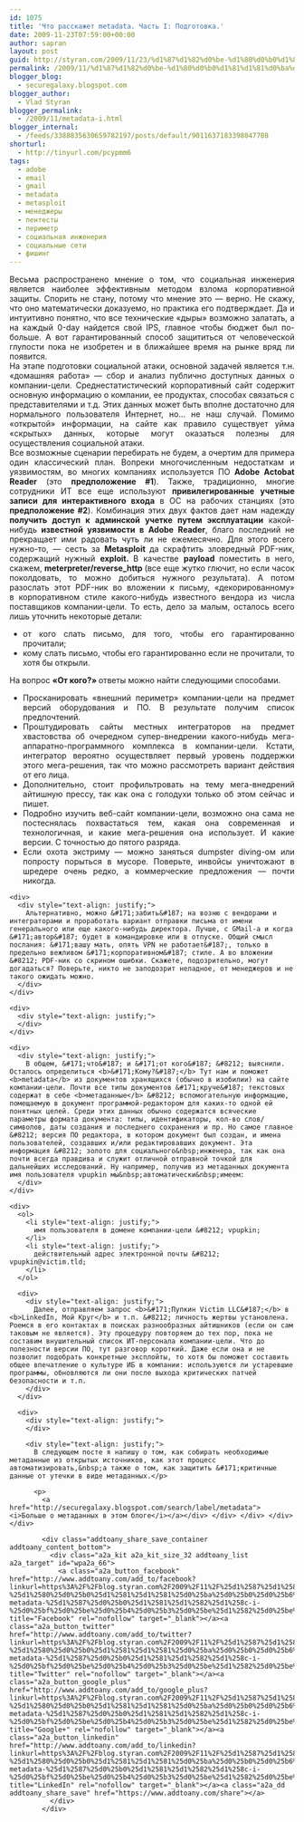 ```yaml
---
id: 1075
title: 'Что расскажет metadata. Часть I: Подготовка.'
date: 2009-11-23T07:59:00+00:00
author: sapran
layout: post
guid: http://styran.com/2009/11/23/%d1%87%d1%82%d0%be-%d1%80%d0%b0%d1%81%d1%81%d0%ba%d0%b0%d0%b6%d0%b5%d1%82-metadata-%d1%87%d0%b0%d1%81%d1%82%d1%8c-i-%d0%bf%d0%be%d0%b4%d0%b3%d0%be%d1%82%d0%be%d0%b2%d0%ba%d0%b0/
permalink: /2009/11/%d1%87%d1%82%d0%be-%d1%80%d0%b0%d1%81%d1%81%d0%ba%d0%b0%d0%b6%d0%b5%d1%82-metadata-%d1%87%d0%b0%d1%81%d1%82%d1%8c-i-%d0%bf%d0%be%d0%b4%d0%b3%d0%be%d1%82%d0%be%d0%b2%d0%ba%d0%b0/
blogger_blog:
  - securegalaxy.blogspot.com
blogger_author:
  - Vlad Styran
blogger_permalink:
  - /2009/11/metadata-i.html
blogger_internal:
  - /feeds/3388835630659782197/posts/default/9011637183398047708
shorturl:
  - http://tinyurl.com/pcypmm6
tags:
  - adobe
  - email
  - gmail
  - metadata
  - metasploit
  - менеджеры
  - пентесты
  - периметр
  - социальная инженерия
  - социальные сети
  - фишинг
---
```

<div dir="ltr" style="text-align: left;">
  <div style="text-align: justify;">
    Весьма распространено мнение о том, что социальная инженерия является наиболее эффективным методом взлома корпоративной защиты. Спорить не стану, потому что мнение это &#8212; верно. Не скажу, что оно математически доказуемо, но практика его подтверждает. Да и интуитивно понятно, что все технические &#171;дыры&#187; возможно залатать, а на каждый 0-day найдется свой IPS, главное чтобы бюджет был по-больше. А вот гарантированный способ защититься от человеческой глупости пока не изобретен и в ближайшее время на рынке вряд ли появится.
  </div>
  
  <div style="text-align: justify;">
  </div>
  
  <div style="text-align: justify;">
    На этапе подготовки социальной атаки, основной задачей является&nbsp;т.н. &#171;домашняя работа&#187; &#8212;&nbsp;сбор и анализ публично доступных данных о компании-цели.&nbsp;Среднестатистический&nbsp;корпоративный сайт содержит основную информацию о компании, ее продуктах, способах связаться с представителями и т.д. Этих данных может быть вполне достаточно для нормального пользователя Интернет, но&#8230; не наш случай. Помимо &#171;открытой&#187; информации, на сайте как правило существует уйма &#171;скрытых&#187; данных, которые могут оказаться полезны для осуществления социальной атаки.
  </div>
  
  <div style="text-align: justify;">
  </div>
  
  <div style="text-align: justify;">
    Все возможные сценарии перебирать не будем, а очертим для примера один классический план. Вопреки многочисленным недостаткам и уязвимостям, во многих компаниях используется ПО<b> Adobe Actobat Reader</b> (это <b>предположение #1</b>). Также, традиционно, многие сотрудники ИТ все еще используют&nbsp;<b>привилегированные учетные записи для интерактивного входа</b> в ОС на рабочих станциях (это <b>предположение #2</b>). Комбинация этих двух фактов дает нам надежду <b>получить доступ к админской учетке путем эксплуатации</b> какой-нибудь<b> известной уязвимости в Adobe Reader</b>, благо последний не прекращает ими радовать чуть ли не ежемесячно. Для этого всего нужно-то, &#8212; сесть за <b>Metasploit </b>да скрафтить зловредный PDF-ник, содержащий нужный <b>exploit. </b>В&nbsp;качестве <b>payload </b>поместить в него, скажем, <b>meterpreter/reverse_http </b>(все еще жутко глючит, но если часок поколдовать, то можно добиться нужного результата). А потом разослать этот PDF-ник во вложении к письму, &#171;декорированному&#187; в&nbsp;корпоративном&nbsp;стиле какого-нибудь известного вендора из числа поставщиков компании-цели. То есть, дело за малым, осталось всего лишь уточнить некоторые детали:
  </div>
  
  <ul>
    <li style="text-align: justify;">
      от кого слать письмо, для того, чтобы его гарантированно прочитали;
    </li>
    <li style="text-align: justify;">
      кому слать письмо, чтобы его гарантированно если не прочитали, то хотя бы открыли.
    </li>
  </ul>
  
  <div>
    <div style="text-align: justify;">
      На вопрос <b>&#171;От кого?&#187; </b>ответы можно найти следующими способами.
    </div>
  </div>
  
  <div>
    <ul>
      <li style="text-align: justify;">
        Просканировать &#171;внешний периметр&#187; компании-цели на предмет версий оборудования и ПО. В результате получим список предпочтений.
      </li>
      <li style="text-align: justify;">
        Проштудировать сайты местных интеграторов на предмет хвастовства об очередном супер-внедрении какого-нибудь мега-аппаратно-программного комплекса в компании-цели. Кстати, интегратор вероятно осуществляет первый уровень поддержки этого мега-решения, так что можно рассмотреть вариант действия от его лица.
      </li>
      <li style="text-align: justify;">
        Дополнительно, стоит&nbsp;профильтровать&nbsp;на тему мега-внедрений айтишную прессу, так как она с голодухи только об этом сейчас и пишет.
      </li>
      <li style="text-align: justify;">
        Подробно изучить веб-сайт компании-цели, возможно она сама не постеснялась похвастаться тем, какая она современная и технологичная, и какие мега-решения она использует. И какие версии. С точностью до пятого разряда.
      </li>
      <li style="text-align: justify;">
        Если охота экстриму &#8212; можно заняться dumpster diving-ом или попросту порыться в мусоре. Поверьте, инвойсы уничтожают в шредере очень редко, а коммерческие предложения &#8212; почти никогда.
      </li>
    </ul>
    
    <div>
      <div style="text-align: justify;">
        Альтернативно, можно &#171;забить&#187; на возню с вендорами и интеграторами и проработать вариант отправки письма от имени генерального или еще какого-нибудь директора. Лучше, с GMail-а и когда &#171;автор&#187; будет в командировке или в отпуске. Общий смысл послания: &#171;вашу мать, опять VPN не работает&#187;, только в предельно вежливом &#171;корпоративном&#187; стиле. А во вложении &#8212; PDF-ник со скрином ошибки. Скажете, подозрительно, могут догадаться? Поверьте, никто не заподозрит неладное, от менеджеров и не такого ожидать можно.
      </div>
    </div>
    
    <div>
      <div style="text-align: justify;">
      </div>
    </div>
    
    <div>
      <div style="text-align: justify;">
        В общем, &#171;что&#187; и &#171;от кого&#187; &#8212; выяснили. Осталось определиться <b>&#171;Кому?&#187;</b> Тут нам и поможет <b>metadata</b> из документов хранящихся (обычно в изобилии) на сайте компании-цели. Почти все типы документов &#171;круче&#187; текстовых содержат в себе <b>метаданные</b> &#8212; вспомогательную информацию, помещаемую в документ программой-редактором для каких-то одной ей понятных целей. Среди этих данных обычно содержатся всяческие параметры формата документа: типы, идентификаторы, кол-во слов/символов, даты создания и последнего сохранения и пр. Но самое главное &#8212; версия ПО редактора, в котором документ был создан, и имена пользователей, создавших и/или редактировавших документ. Эта информация &#8212; золото для социального&nbsp;инженера, так как она почти всегда правдива и служит отличной отправной точкой для дальнейших исследований. Ну например, получив из метаданных документа имя пользователя vpupkin мы&nbsp;автоматически&nbsp;имеем:
      </div>
    </div>
    
    <div>
      <ol>
        <li style="text-align: justify;">
          имя пользователя в домене компании-цели &#8212; vpupkin;
        </li>
        <li style="text-align: justify;">
          действительный адрес электронной почты &#8212; vpupkin@victim.tld;
        </li>
      </ol>
      
      <div>
        <div style="text-align: justify;">
          Далее, отправляем запрос <b>&#171;Пупкин Victim LLC&#187;</b> в <b>LinkedIn, Мой Круг</b> и т.п. &#8212; личность жертвы установлена. Роемся в его контактах в поисках разнообразных айтишников (если он сам таковым не является). Эту процедуру повторяем до тех пор, пока не составим внушительный список ИТ-персонала компании-цели. Что до полезности версии ПО, тут разговор короткий. Даже если она и не позволит подобрать конкретные эксплойты, то хотя бы поможет составить общее впечатление о культуре ИБ в компании: используются ли устаревшие программы, обновляются ли они после выхода критических патчей безопасности и т.п.
        </div>
      </div>
      
      <div>
        <div style="text-align: justify;">
        </div>
        
        <div style="text-align: justify;">
          В следующем посте я напишу о том, как собирать необходимые метаданные из открытых источников, как этот процесс автоматизировать,&nbsp;а также о том, как защитить &#171;критичные данные от утечки в виде метаданных.</p> 
          
          <p>
            <a href="http://securegalaxy.blogspot.com/search/label/metadata"><i>Больше о метаданных в этом блоге</i></a></div> </div> </div> </div> </div> 
            
            <div class="addtoany_share_save_container addtoany_content_bottom">
              <div class="a2a_kit a2a_kit_size_32 addtoany_list a2a_target" id="wpa2a_66">
                <a class="a2a_button_facebook" href="http://www.addtoany.com/add_to/facebook?linkurl=https%3A%2F%2Fblog.styran.com%2F2009%2F11%2F%25d1%2587%25d1%2582%25d0%25be-%25d1%2580%25d0%25b0%25d1%2581%25d1%2581%25d0%25ba%25d0%25b0%25d0%25b6%25d0%25b5%25d1%2582-metadata-%25d1%2587%25d0%25b0%25d1%2581%25d1%2582%25d1%258c-i-%25d0%25bf%25d0%25be%25d0%25b4%25d0%25b3%25d0%25be%25d1%2582%25d0%25be%25d0%25b2%25d0%25ba%25d0%25b0%2F&linkname=%D0%A7%D1%82%D0%BE%20%D1%80%D0%B0%D1%81%D1%81%D0%BA%D0%B0%D0%B6%D0%B5%D1%82%20metadata.%20%D0%A7%D0%B0%D1%81%D1%82%D1%8C%20I%3A%20%D0%9F%D0%BE%D0%B4%D0%B3%D0%BE%D1%82%D0%BE%D0%B2%D0%BA%D0%B0." title="Facebook" rel="nofollow" target="_blank"></a><a class="a2a_button_twitter" href="http://www.addtoany.com/add_to/twitter?linkurl=https%3A%2F%2Fblog.styran.com%2F2009%2F11%2F%25d1%2587%25d1%2582%25d0%25be-%25d1%2580%25d0%25b0%25d1%2581%25d1%2581%25d0%25ba%25d0%25b0%25d0%25b6%25d0%25b5%25d1%2582-metadata-%25d1%2587%25d0%25b0%25d1%2581%25d1%2582%25d1%258c-i-%25d0%25bf%25d0%25be%25d0%25b4%25d0%25b3%25d0%25be%25d1%2582%25d0%25be%25d0%25b2%25d0%25ba%25d0%25b0%2F&linkname=%D0%A7%D1%82%D0%BE%20%D1%80%D0%B0%D1%81%D1%81%D0%BA%D0%B0%D0%B6%D0%B5%D1%82%20metadata.%20%D0%A7%D0%B0%D1%81%D1%82%D1%8C%20I%3A%20%D0%9F%D0%BE%D0%B4%D0%B3%D0%BE%D1%82%D0%BE%D0%B2%D0%BA%D0%B0." title="Twitter" rel="nofollow" target="_blank"></a><a class="a2a_button_google_plus" href="http://www.addtoany.com/add_to/google_plus?linkurl=https%3A%2F%2Fblog.styran.com%2F2009%2F11%2F%25d1%2587%25d1%2582%25d0%25be-%25d1%2580%25d0%25b0%25d1%2581%25d1%2581%25d0%25ba%25d0%25b0%25d0%25b6%25d0%25b5%25d1%2582-metadata-%25d1%2587%25d0%25b0%25d1%2581%25d1%2582%25d1%258c-i-%25d0%25bf%25d0%25be%25d0%25b4%25d0%25b3%25d0%25be%25d1%2582%25d0%25be%25d0%25b2%25d0%25ba%25d0%25b0%2F&linkname=%D0%A7%D1%82%D0%BE%20%D1%80%D0%B0%D1%81%D1%81%D0%BA%D0%B0%D0%B6%D0%B5%D1%82%20metadata.%20%D0%A7%D0%B0%D1%81%D1%82%D1%8C%20I%3A%20%D0%9F%D0%BE%D0%B4%D0%B3%D0%BE%D1%82%D0%BE%D0%B2%D0%BA%D0%B0." title="Google+" rel="nofollow" target="_blank"></a><a class="a2a_button_linkedin" href="http://www.addtoany.com/add_to/linkedin?linkurl=https%3A%2F%2Fblog.styran.com%2F2009%2F11%2F%25d1%2587%25d1%2582%25d0%25be-%25d1%2580%25d0%25b0%25d1%2581%25d1%2581%25d0%25ba%25d0%25b0%25d0%25b6%25d0%25b5%25d1%2582-metadata-%25d1%2587%25d0%25b0%25d1%2581%25d1%2582%25d1%258c-i-%25d0%25bf%25d0%25be%25d0%25b4%25d0%25b3%25d0%25be%25d1%2582%25d0%25be%25d0%25b2%25d0%25ba%25d0%25b0%2F&linkname=%D0%A7%D1%82%D0%BE%20%D1%80%D0%B0%D1%81%D1%81%D0%BA%D0%B0%D0%B6%D0%B5%D1%82%20metadata.%20%D0%A7%D0%B0%D1%81%D1%82%D1%8C%20I%3A%20%D0%9F%D0%BE%D0%B4%D0%B3%D0%BE%D1%82%D0%BE%D0%B2%D0%BA%D0%B0." title="LinkedIn" rel="nofollow" target="_blank"></a><a class="a2a_dd addtoany_share_save" href="https://www.addtoany.com/share"></a>
              </div>
            </div>